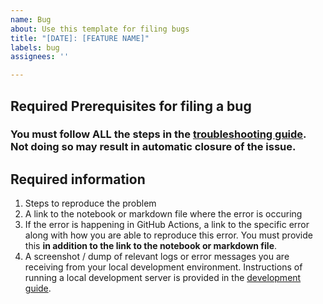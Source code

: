 ```yaml
---
name: Bug
about: Use this template for filing bugs
title: "[DATE]: [FEATURE NAME]"
labels: bug
assignees: ''

---
```


## Required Prerequisites for filing a bug

### You must follow ALL the steps in the [troubleshooting guide](https://github.com/fastai/fastpages/blob/master/_fastpages_docs/TROUBLESHOOTING.md).  Not doing so may result in automatic closure of the issue.


## Required information

1. Steps to reproduce the problem
2. A link to the notebook or markdown file where the error is occuring
3. If the error is happening in GitHub Actions, a link to the specific error along with how you are able to reproduce this error.  You must provide this **in addition to the link to the notebook or markdown file**.
4. A screenshot / dump of relevant logs or error messages you are receiving from your local development environment. Instructions of running a local development server is provided in the [development guide](https://github.com/fastai/fastpages/blob/master/_fastpages_docs/DEVELOPMENT.md).
